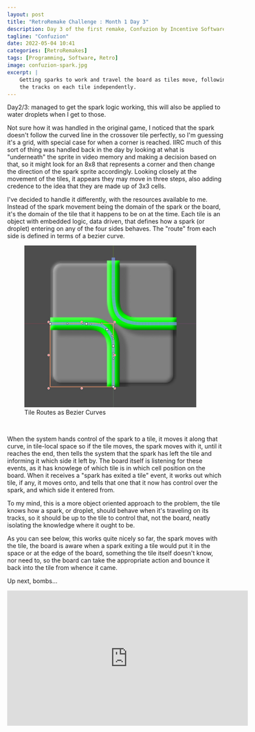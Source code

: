 ```yaml
---
layout: post
title: "RetroRemake Challenge : Month 1 Day 3"
description: Day 3 of the first remake, Confuzion by Incentive Software.
tagline: "Confuzion"
date: 2022-05-04 10:41
categories: [RetroRemakes]
tags: [Programming, Software, Retro]
image: confuzion-spark.jpg
excerpt: |
    Getting sparks to work and travel the board as tiles move, following
    the tracks on each tile independently.
---
```



Day2/3: managed to get the spark logic working, this will also be applied to
water droplets when I get to those. 

Not sure how it was handled in the original game, I noticed that the spark 
doesn't follow the curved line in the crossover tile perfectly, so I'm guessing
it's a grid, with special case for when a corner is reached. IIRC much of this
sort of thing was handled back in the day by looking at what is "underneath" the
sprite in video memory and making a decision based on that, so it might look
for an 8x8 that represents a corner and then change the direction of the spark
sprite accordingly. Looking closely at the movement of the tiles, it appears
they may move in three steps, also adding credence to the idea that they are
made up of 3x3 cells.

I've decided to handle it differently, with the resources available to me. 
Instead of the spark movement being the domain of the spark or the board, it's 
the domain of the tile that it happens to be on at the time. Each tile is an
object with embedded logic, data driven, that defines how a spark (or droplet)
entering on any of the four sides behaves. The "route" from each side is 
defined in terms of a bezier curve. 

<figure>
    <img src="/images/blog/tile_routes.jpg" width="400" alt="Tile Routes">
    <figcaption>Tile Routes as Bezier Curves</figcaption>
</figure>
<br/>


When the system hands control of the spark to a tile, it moves it along that
curve, in tile-local space so if the tile moves, the spark moves with it, until
it reaches the end, then tells the system that the spark has left the tile and
informing it which side it left by. The board itself is listening for these
events, as it has knowlege of which tile is in which cell position on the
board. When it receives a "spark has exited a tile" event, it works out which
tile, if any, it moves onto, and tells that one that it now has control over
the spark, and which side it entered from.

To my mind, this is a more object oriented approach to the problem, the tile
knows how a spark, or droplet, should behave when it's traveling on its tracks, 
so it should be up to the tile to control that, not the board, neatly isolating
the knowledge where it ought to be.

As you can see below, this works quite nicely so far, the spark moves with the 
tile, the board is aware when a spark exiting a tile would put it in the space
or at the edge of the board, something the tile itself doesn't know, nor need
to, so the board can take the appropriate action and bounce it back into the 
tile from whence it came.

Up next, bombs...


<iframe width="560" height="315" src="https://www.youtube.com/embed/UYOW8l0y25I" title="YouTube video player" frameborder="0" allow="accelerometer; autoplay; clipboard-write; encrypted-media; gyroscope; picture-in-picture" allowfullscreen></iframe>

